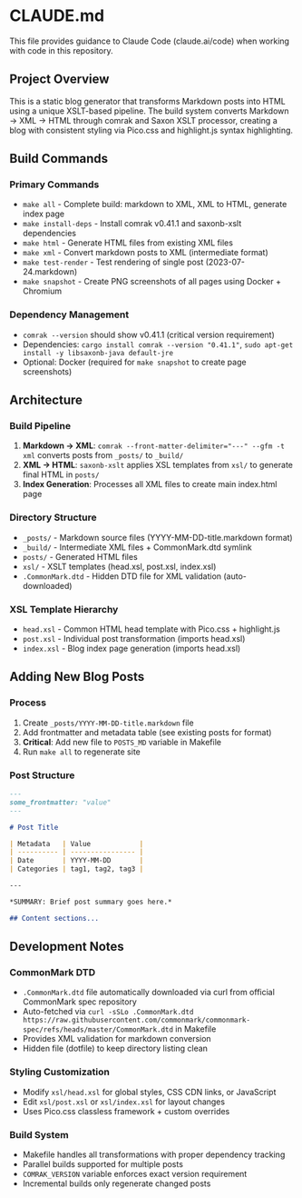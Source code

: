 # CLAUDE.md

This file provides guidance to Claude Code (claude.ai/code) when working with code in this repository.

## Project Overview

This is a static blog generator that transforms Markdown posts into HTML using a unique XSLT-based pipeline. The build system converts Markdown → XML → HTML through comrak and Saxon XSLT processor, creating a blog with consistent styling via Pico.css and highlight.js syntax highlighting.

## Build Commands

### Primary Commands
- `make all` - Complete build: markdown to XML, XML to HTML, generate index page
- `make install-deps` - Install comrak v0.41.1 and saxonb-xslt dependencies
- `make html` - Generate HTML files from existing XML files
- `make xml` - Convert markdown posts to XML (intermediate format)
- `make test-render` - Test rendering of single post (2023-07-24.markdown)
- `make snapshot` - Create PNG screenshots of all pages using Docker + Chromium

### Dependency Management
- `comrak --version` should show v0.41.1 (critical version requirement)
- Dependencies: `cargo install comrak --version "0.41.1"`, `sudo apt-get install -y libsaxonb-java default-jre`
- Optional: Docker (required for `make snapshot` to create page screenshots)

## Architecture

### Build Pipeline
1. **Markdown → XML**: `comrak --front-matter-delimiter="---" --gfm -t xml` converts posts from `_posts/` to `_build/`
2. **XML → HTML**: `saxonb-xslt` applies XSL templates from `xsl/` to generate final HTML in `posts/`
3. **Index Generation**: Processes all XML files to create main index.html page

### Directory Structure
- `_posts/` - Markdown source files (YYYY-MM-DD-title.markdown format)
- `_build/` - Intermediate XML files + CommonMark.dtd symlink
- `posts/` - Generated HTML files
- `xsl/` - XSLT templates (head.xsl, post.xsl, index.xsl)
- `.CommonMark.dtd` - Hidden DTD file for XML validation (auto-downloaded)

### XSL Template Hierarchy
- `head.xsl` - Common HTML head template with Pico.css + highlight.js
- `post.xsl` - Individual post transformation (imports head.xsl)
- `index.xsl` - Blog index page generation (imports head.xsl)

## Adding New Blog Posts

### Process
1. Create `_posts/YYYY-MM-DD-title.markdown` file
2. Add frontmatter and metadata table (see existing posts for format)
3. **Critical**: Add new file to `POSTS_MD` variable in Makefile
4. Run `make all` to regenerate site

### Post Structure
```markdown
---
some_frontmatter: "value"
---

# Post Title

| Metadata   | Value            |
| ---------- | ---------------- |
| Date       | YYYY-MM-DD       |
| Categories | tag1, tag2, tag3 |

---

*SUMMARY: Brief post summary goes here.*

## Content sections...
```

## Development Notes

### CommonMark DTD
- `.CommonMark.dtd` file automatically downloaded via curl from official CommonMark spec repository
- Auto-fetched via `curl -sSLo .CommonMark.dtd https://raw.githubusercontent.com/commonmark/commonmark-spec/refs/heads/master/CommonMark.dtd` in Makefile
- Provides XML validation for markdown conversion
- Hidden file (dotfile) to keep directory listing clean

### Styling Customization
- Modify `xsl/head.xsl` for global styles, CSS CDN links, or JavaScript
- Edit `xsl/post.xsl` or `xsl/index.xsl` for layout changes
- Uses Pico.css classless framework + custom overrides

### Build System
- Makefile handles all transformations with proper dependency tracking
- Parallel builds supported for multiple posts
- `COMRAK_VERSION` variable enforces exact version requirement
- Incremental builds only regenerate changed posts